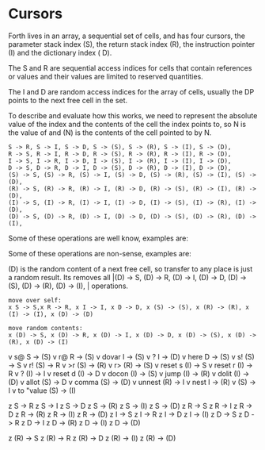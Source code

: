 # Cursors

Forth lives in an array, a sequential set of cells, and has four cursors, the parameter stack index (S), the return stack index (R), the instruction pointer (I) and the dictionary index ( D).
  
The S and R are sequential access indices for cells that contain references or values and their values are limited to reserved quantities.
      
The I and D are random access indices for the array of cells, usually the DP points to the next free cell in the set.
     
To describe and evaluate how this works, we need to represent the absolute value of the index and the contents of the cell the index points to, so N is the value of and (N) is the contents of the cell pointed to by N.
    
    S -> R, S -> I, S -> D, S -> (S), S -> (R), S -> (I), S -> (D),
    R -> S, R -> I, R -> D, R -> (S), R -> (R), R -> (I), R -> (D),
    I -> S, I -> R, I -> D, I -> (S), I -> (R), I -> (I), I -> (D),
    D -> S, D -> R, D -> I, D -> (S), D -> (R), D -> (I), D -> (D),
    (S) -> S, (S) -> R, (S) -> I, (S) -> D, (S) -> (R), (S) -> (I), (S) -> (D),
    (R) -> S, (R) -> R, (R) -> I, (R) -> D, (R) -> (S), (R) -> (I), (R) -> (D),
    (I) -> S, (I) -> R, (I) -> I, (I) -> D, (I) -> (S), (I) -> (R), (I) -> (D),
    (D) -> S, (D) -> R, (D) -> I, (D) -> D, (D) -> (S), (D) -> (R), (D) -> (I),
  
Some of these operations are well know, examples are:

Some of these operations are non-sense, examples are:

(D) is the random content of a next free cell, so transfer to any place is just a random result. Its removes all |(D) -> S, (D) -> R, (D) -> I, (D) -> D, (D) -> (S), (D) -> (R), (D) -> (I), | operations.

    move over self:
    x S -> S,x R -> R, x I -> I, x D -> D, x (S) -> (S), x (R) -> (R), x (I) -> (I), x (D) -> (D) 

    move random contents:
    x (D) -> S, x (D) -> R, x (D) -> I, x (D) -> D, x (D) -> (S), x (D) -> (R), x (D) -> (I)

v s@  S -> (S)
v r@ R -> (S)
v dovar I -> (S)
v ? I -> (D)
v here D -> (S)
v s! (S) -> S
v r! (S) -> R
v >r (S) -> (R)
v r> (R) -> (S)
v reset s (I) -> S
v reset r (I) -> R
v ? (I) -> I
v reset d (I) -> D
v docon (I) -> (S)
v jump (I) -> (R)
v dolit (I) -> (D)
v allot (S) -> D
v comma (S) -> (D)
v unnest (R) -> I
v nest I -> (R)
v (S) -> I
v to "value (S) -> (I)

z S -> R
z S -> I
z S -> D
z S -> (R)
z S -> (I)
z S -> (D)
z R -> S
z R -> I
z R -> D
z R -> (R)
z R -> (I)
z R -> (D)
z I -> S
z I -> R
z I -> D
z I -> (I)
z D -> S
z D -> R
z D -> I
z D -> (R)
z D -> (I)
z D -> (D)

z (R) -> S
z (R) -> R
z (R) -> D
z (R) -> (I)
z (R) -> (D)
